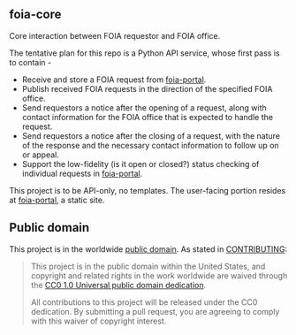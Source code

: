 ## foia-core

Core interaction between FOIA requestor and FOIA office.

The tentative plan for this repo is a Python API service, whose first pass is to contain -

* Receive and store a FOIA request from [foia-portal](https://github.com/18f/foia-portal).
* Publish received FOIA requests in the direction of the specified FOIA office.
* Send requestors a notice after the opening of a request, along with contact information for the FOIA office that is expected to handle the request.
* Send requestors a notice after the closing of a request, with the nature of the response and the necessary contact information to follow up on or appeal.
* Support the low-fidelity (is it open or closed?) status checking of individual requests in [foia-portal](https://github.com/18f/foia-portal).

This project is to be API-only, no templates. The user-facing portion resides at [foia-portal](https://github.com/18f/foia-portal), a static site.


## Public domain

This project is in the worldwide [public domain](LICENSE.md). As stated in [CONTRIBUTING](CONTRIBUTING.md):

> This project is in the public domain within the United States, and copyright and related rights in the work worldwide are waived through the [CC0 1.0 Universal public domain dedication](https://creativecommons.org/publicdomain/zero/1.0/).
>
> All contributions to this project will be released under the CC0 dedication. By submitting a pull request, you are agreeing to comply with this waiver of copyright interest.
